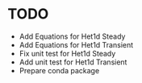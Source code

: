 # TODO
* Add Equations for Het1d Steady
* Add Equations for Het1d Transient
* Fix unit test for Het1d Steady
* Add unit test for Het1d Transient
* Prepare conda package